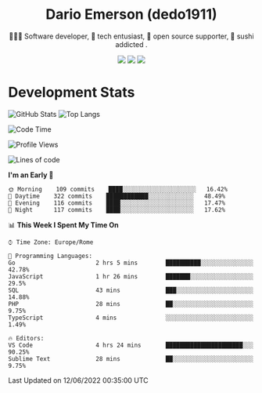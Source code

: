 <div align="center">
  
# Dario Emerson (dedo1911)
👨🏼‍💻 Software developer, 🔧 tech entusiast, 🙌 open source supporter, 🍣 sushi addicted .

[![](https://img.shields.io/badge/-Linkedin-informational?style=for-the-badge&logo=linkedin&logoColor=white&color=2867B2)](http://linkedin.com/in/dedo1911)
[![](https://img.shields.io/badge/-Telegram-informational?style=for-the-badge&logo=telegram&logoColor=white&color=0088cc)](https://t.me/dedo1911)
[![](https://img.shields.io/badge/-Facebook-informational?style=for-the-badge&logo=facebook&logoColor=white&color=3b5998)](https://fb.com/dedo1911)

</div>

# Development Stats

![GitHub Stats](https://github-readme-stats.vercel.app/api?username=dedo1911&hide=&count_private=true&title_color=84cc16&text_color=ffffff&icon_color=84cc16&bg_color=1c1917&hide_border=true&border_radius=0&show_icons=true)
![Top Langs](https://github-readme-stats.vercel.app/api/top-langs/?username=dedo1911&theme=chartreuse-dark&layout=compact)

<!--START_SECTION:waka-->
![Code Time](http://img.shields.io/badge/Code%20Time-0%20secs-blue)

![Profile Views](http://img.shields.io/badge/Profile%20Views-0-blue)

![Lines of code](https://img.shields.io/badge/From%20Hello%20World%20I%27ve%20Written-60%20Thousand%20lines%20of%20code-blue)

**I'm an Early 🐤** 

```text
🌞 Morning    109 commits    ████░░░░░░░░░░░░░░░░░░░░░   16.42% 
🌆 Daytime    322 commits    ████████████░░░░░░░░░░░░░   48.49% 
🌃 Evening    116 commits    ████░░░░░░░░░░░░░░░░░░░░░   17.47% 
🌙 Night      117 commits    ████░░░░░░░░░░░░░░░░░░░░░   17.62%

```


📊 **This Week I Spent My Time On** 

```text
⌚︎ Time Zone: Europe/Rome

💬 Programming Languages: 
Go                       2 hrs 5 mins        ██████████░░░░░░░░░░░░░░░   42.78% 
JavaScript               1 hr 26 mins        ███████░░░░░░░░░░░░░░░░░░   29.5% 
SQL                      43 mins             ███░░░░░░░░░░░░░░░░░░░░░░   14.88% 
PHP                      28 mins             ██░░░░░░░░░░░░░░░░░░░░░░░   9.75% 
TypeScript               4 mins              ░░░░░░░░░░░░░░░░░░░░░░░░░   1.49%

🔥 Editors: 
VS Code                  4 hrs 24 mins       ██████████████████████░░░   90.25% 
Sublime Text             28 mins             ██░░░░░░░░░░░░░░░░░░░░░░░   9.75%

```


 Last Updated on 12/06/2022 00:35:00 UTC
<!--END_SECTION:waka-->

<!--
**dedo1911/dedo1911** is a ✨ _special_ ✨ repository because its `README.md` (this file) appears on your GitHub profile.

Here are some ideas to get you started:

- 🔭 I’m currently working on ...
- 🌱 I’m currently learning ...
- 👯 I’m looking to collaborate on ...
- 🤔 I’m looking for help with ...
- 💬 Ask me about ...
- 📫 How to reach me: ...
- 😄 Pronouns: ...
- ⚡ Fun fact: ...
-->
